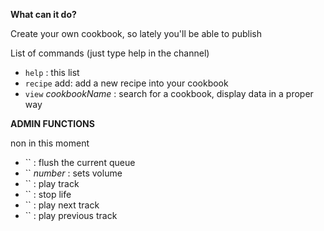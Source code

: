 
**What can it do?**

Create your own cookbook, so lately you'll be able to publish


List of commands (just type help in the channel)

* `help` : this list
* `recipe` add: add a new recipe into your cookbook
* `view` _cookbookName_ : search for a cookbook, display data in a proper way

**ADMIN FUNCTIONS**

non in this moment
* `` : flush the current queue
* `` _number_ : sets volume
* `` : play track
* `` : stop life
* `` : play next track
* `` : play previous track
